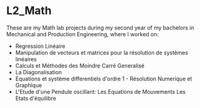 # L2_Math
These are my Math lab projects during my second year of my bachelors in Mechanical and Production Engineering, where I worked on: 
- Regression Linéaire
- Manipulation de vecteurs et matrices pour la résolution de systèmes linéaires
- Calculs et Méthodes des Moindre Carré Generalisé
- La Diagonalisation
- Equations et système differentiels d'ordre 1 - Résolution Numerique et Graphique
- L'Etude d'une Pendule oscillant:
        Les Equations de Mouvements
        Les Etats d'équilibre
